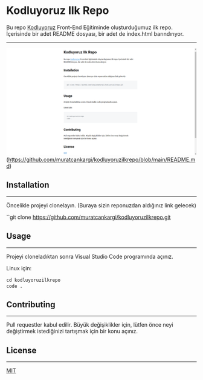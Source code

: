 # Kodluyoruz Ilk Repo
Bu repo [Kodluyoruz](https://www.kodluyoruz.org/) Front-End Eğitiminde oluşturduğumuz ilk repo. İçerisinde bir adet README dosyası, bir adet de index.html barındırıyor.
***
![image](https://raw.githubusercontent.com/Kodluyoruz/taskforce/main/git/odev1/figures/markdown.png)(https://github.com/muratcankargi/kodluyoruzilkrepo/blob/main/README.md)

## Installation
***
Öncelikle projeyi clonelayın. (Buraya sizin reponuzdan aldığınız link gelecek)

``git clone https://github.com/muratcankargi/kodluyoruzilkrepo.git

## Usage 
***
Projeyi cloneladıktan sonra Visual Studio Code programında açınız.

Linux için:
```
cd kodluyoruzilkrepo
code .
```
## Contributing
***
Pull requestler kabul edilir. Büyük değişiklikler için, lütfen önce neyi değiştirmek istediğinizi tartışmak için bir konu açınız.
## License
***
[MIT](https://choosealicense.com/licenses/mit/)
